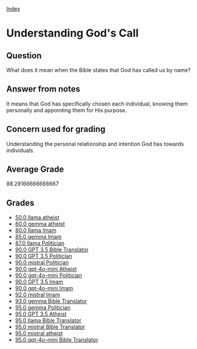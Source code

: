 
[Index](../../index.md)
# Understanding God's Call
## Question
What does it mean when the Bible states that God has called us by name?

## Answer from notes
It means that God has specifically chosen each individual, knowing them personally and appointing them for His purpose.

## Concern used for grading
Understanding the personal relationship and intention God has towards individuals.

## Average Grade
88.29166666666667

## Grades
 * [50.0 llama atheist](../answers/llama_atheist/Understanding_God's_Call.md)
 * [60.0 gemma atheist](../answers/gemma_atheist/Understanding_God's_Call.md)
 * [80.0 llama Imam](../answers/llama_Imam/Understanding_God's_Call.md)
 * [85.0 gemma Imam](../answers/gemma_Imam/Understanding_God's_Call.md)
 * [87.0 llama Politician](../answers/llama_Politician/Understanding_God's_Call.md)
 * [90.0 GPT 3.5 Bible Translator](../answers/GPT_3.5_Bible_Translator/Understanding_God's_Call.md)
 * [90.0 GPT 3.5 Politician](../answers/GPT_3.5_Politician/Understanding_God's_Call.md)
 * [90.0 mistral Politician](../answers/mistral_Politician/Understanding_God's_Call.md)
 * [90.0 gpt-4o-mini Atheist](../answers/gpt-4o-mini_Atheist/Understanding_God's_Call.md)
 * [90.0 gpt-4o-mini Politician](../answers/gpt-4o-mini_Politician/Understanding_God's_Call.md)
 * [90.0 GPT 3.5 Imam](../answers/GPT_3.5_Imam/Understanding_God's_Call.md)
 * [90.0 gpt-4o-mini Imam](../answers/gpt-4o-mini_Imam/Understanding_God's_Call.md)
 * [92.0 mistral Imam](../answers/mistral_Imam/Understanding_God's_Call.md)
 * [93.0 gemma Bible Translator](../answers/gemma_Bible_Translator/Understanding_God's_Call.md)
 * [95.0 gemma Politician](../answers/gemma_Politician/Understanding_God's_Call.md)
 * [95.0 GPT 3.5 Atheist](../answers/GPT_3.5_Atheist/Understanding_God's_Call.md)
 * [95.0 llama Bible Translator](../answers/llama_Bible_Translator/Understanding_God's_Call.md)
 * [95.0 mistral Bible Translator](../answers/mistral_Bible_Translator/Understanding_God's_Call.md)
 * [95.0 mistral atheist](../answers/mistral_atheist/Understanding_God's_Call.md)
 * [95.0 gpt-4o-mini Bible Translator](../answers/gpt-4o-mini_Bible_Translator/Understanding_God's_Call.md)
